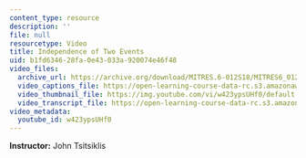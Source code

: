 ```yaml
---
content_type: resource
description: ''
file: null
resourcetype: Video
title: Independence of Two Events
uid: b1fd6346-28fa-0e43-033a-920074e46f48
video_files:
  archive_url: https://archive.org/download/MITRES.6-012S18/MITRES6_012S18_L03-03_300k.mp4
  video_captions_file: https://open-learning-course-data-rc.s3.amazonaws.com/res-6-012-introduction-to-probability-spring-2018/fe2bbc14662150d8b05d5bfd3acd77dd_w423ypsUHf0.vtt
  video_thumbnail_file: https://img.youtube.com/vi/w423ypsUHf0/default.jpg
  video_transcript_file: https://open-learning-course-data-rc.s3.amazonaws.com/res-6-012-introduction-to-probability-spring-2018/b055f97edfbcec06c9092c2e0a6af712_w423ypsUHf0.pdf
video_metadata:
  youtube_id: w423ypsUHf0
---
```


**Instructor:** John Tsitsiklis